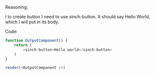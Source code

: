 Reasoning:

I to create button I need to use sinch-button. It should say Hello World, which I will put in its body.

Code:

```typescript
function OutputComponent() {
    return (
        <sinch-button>Hello world</sinch-button>
    )
}

render(<OutputComponent />)
```
